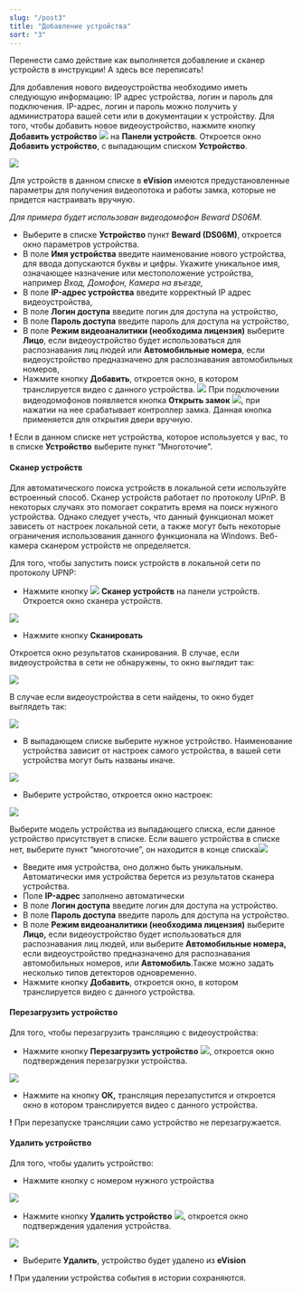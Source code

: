 ```yaml
---
slug: "/post3"
title: "Добавление устройства"
sort: "3"
---
```


Перенести само действие как выполняется добавление и сканер устройств в инструкции! А здесь все переписать!

Для добавления нового видеоустройства необходимо иметь следующую информацию: IP адрес устройства, логин и пароль для подключения. IP-адрес, логин и пароль можно получить у администратора вашей сети или в документации к устройству.
Для того, чтобы добавить новое видеоустройство, нажмите кнопку **Добавить устройство** ![](images/image8.png) на **Панели устройств**. Откроется окно **Добавить устройство**, с выпадающим списком **Устройство**.

![](images/Screenshot_11.png)

Для устройств в данном списке в **eVision** имеются предустановленные параметры для получения видеопотока и работы замка, которые не придется настраивать вручную.

*Для примера будет использован видеодомофон Beward DS06M.* 

- Выберите в списке **Устройство** пункт **Beward (DS06M)**, откроется окно параметров устройства.
- В поле **Имя устройства** введите наименование нового устройства, для ввода допускаются буквы и цифры. Укажите уникальное имя, означающее назначение или местоположение устройства, например *Вход, Домофон, Камера на въезде,*
- В поле **IP-адрес устройства** введите корректный IP адрес видеоустройства,
- В поле **Логин доступа** введите логин для доступа на устройство,
- В поле **Пароль доступа** введите пароль для доступа на устройство,
- В поле **Режим видеоаналитики (необходима лицензия)** выберите **Лицо**, если видеоустройство будет использоваться для распознавания лиц людей или **Автомобильные номера**, если видеоустройство предназначено для распознавания автомобильных номеров,
- Нажмите кнопку **Добавить**, откроется окно, в котором транслируется видео с данного устройства. ![](images/image109.png)
При подключении видеодомофонов появляется  кнопка **Открыть замок** ![](images/screenshot_12.png), при нажатии на нее срабатывает контроллер замка. Данная кнопка применяется для открытия двери вручную.

**!** Если в данном списке нет устройства, которое используется у вас, то в списке **Устройство** выберите пункт “Многоточие”. 

#### Сканер устройств
Для автоматического поиска устройств в локальной сети используйте встроенный способ. Сканер устройств работает по протоколу UPnP. В некоторых случаях это помогает сократить время на поиск нужного устройства. Однако следует учесть, что данный функционал может зависеть от настроек локальной сети, а также могут быть некоторые ограничения использования данного функционала на Windows. Веб-камера сканером устройств не определяется.

Для того, чтобы запустить поиск устройств в локальной сети по протоколу UPNP:

- Нажмите кнопку ![](images/image291.png) **Сканер устройств** на панели устройств. Откроется окно сканера устройств.
 
![](images/Screenshot_13.png)

- Нажмите кнопку **Сканировать**

Откроется окно результатов сканирования. В случае, если видеоустройства в сети не обнаружены, то окно выглядит так:

![](images/image178.png)

В случае если видеоустройства в сети найдены, то окно будет выглядеть так: 

![](images/image274.png)

- В выпадающем списке выберите нужное устройство. Наименование устройства зависит от настроек самого устройства, в вашей сети устройства могут быть названы иначе.

![](images/image182.png)

- Выберите устройство, откроется окно настроек:

![](images/Screenshot_11.png)

Выберите модель устройства из выпадающего списка, если данное устройство присутствует в списке. Если вашего устройства в списке нет, выберите пункт “многоточие”, он находится в конце списка![](images/Screenshot_14.png)
- Введите имя устройства, оно должно быть уникальным. Автоматически имя устройства берется из результатов сканера устройства.
- Поле **IP-адрес** заполнено автоматически
- В поле **Логин доступа** введите логин для доступа на устройство.
- В поле **Пароль доступа** введите пароль для доступа на устройство.
- В поле **Режим видеоаналитики (необходима лицензия)** выберите **Лицо,** если видеоустройство будет использоваться для распознавания лиц людей, или выберите **Автомобильные номера,** если видеоустройство предназначено для распознавания автомобильных номеров, или **Автомобиль**.Также можно задать несколько типов детекторов одновременно.
- Нажмите кнопку **Добавить**, откроется окно, в котором транслируется видео с данного устройства.

#### Перезагрузить устройство
Для того, чтобы перезагрузить трансляцию с видеоустройства:

- Нажмите кнопку **Перезагрузить устройство** ![](images/Screenshot_15.png), откроется окно подтверждения перезагрузки устройства.

![](images/Screenshot_16.png)

- Нажмите на кнопку **ОК,** трансляция перезапустится и откроется окно в котором  транслируется видео с данного устройства.

**!** При перезапуске трансляции само устройство не перезагружается.

#### Удалить устройство
Для того, чтобы удалить устройство:

- Нажмите кнопку с номером нужного устройства 

![](images/Screenshot_17.png)

- Нажмите кнопку **Удалить устройство** ![](images/Screenshot_18.png), откроется окно подтверждения удаления устройства. 

![](images/Screenshot_19.png)

- Выберите **Удалить**, устройство будет удалено из **eVision**

**!** При удалении устройства события в истории сохраняются.

